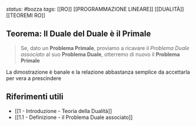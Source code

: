 *status*: #bozza 
*tags*: [[RO]] [[PROGRAMMAZIONE LINEARE]] [[DUALITÀ]] [[TEOREMI RO]]

## Teorema: Il Duale del Duale è il Primale

> Se, dato un **Problema Primale**, proviamo a ricavare il *Problema Duale associato* al suo **Problema Duale**, otterremo di nuovo il **Problema Primale**

La dimostrazione è banale e la relazione abbastanza semplice da accettarla per vera a prescindere

## Riferimenti utili

* [[1 - Introduzione - Teoria della Dualità]]
* [[1.1 - Definizione - il Problema Duale associato]]